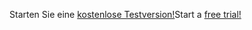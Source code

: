 <span data-ttu-id="74bc7-101">Starten Sie eine [kostenlose Testversion!](https://go.microsoft.com/fwlink/?linkid=847861)</span><span class="sxs-lookup"><span data-stu-id="74bc7-101">Start a [free trial!](https://go.microsoft.com/fwlink/?linkid=847861)</span></span>
